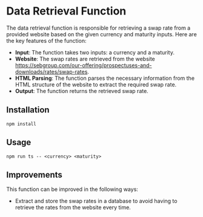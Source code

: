 # Data Retrieval Function
The data retrieval function is responsible for retrieving a swap rate from a provided website based on the given currency and maturity inputs. Here are the key features of the function:

- **Input**: The function takes two inputs: a currency and a maturity.
- **Website**: The swap rates are retrieved from the website https://sebgroup.com/our-offering/prospectuses-and-downloads/rates/swap-rates.
- **HTML Parsing**: The function parses the necessary information from the HTML structure of the website to extract the required swap rate.
- **Output**: The function returns the retrieved swap rate.
## Installation

``` npm install ```

## Usage

``` npm run ts -- <currency> <maturity> ```


## Improvements

This function can be improved in the following ways:
- Extract and store the swap rates in a database to avoid having to retrieve the rates from the website every time.

